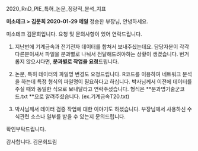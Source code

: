 2020_RnD_PIE_특허_논문_정량적_분석_지표


**미소테크 > 김문희 2020-01-29 메일**
정승한 부장님, 안녕하세요.

미소테크 김문희입니다.
요청 및 문의사항이 있어 연락드립니다.

1. 지난번에 기계금속과 전기전자 데이터를 합쳐서 보내주셨는데요.
담당자분이 각각 다른분이셔서 파일을 분과별로 나눠서 전달해드려야하는 상황이 생겼습니다.
번거롭지 않으시다면, **분과별로 작업을 요청**드립니다.

2. 논문, 특허 데이터의 파일명 변경도 요청드립니다.
R코드를 이용하여 네트워크 분석을 하는데 특정 형식의 파일명이 필요하다고 하십니다.
박사님께서 이전에 데이터를 주실 때와 동일한 식으로 보내달라고 연락주셨습니다.
형식은 **분과명기술군코드.txt **으로 알려주셨습니다. (ex.기계금속T20.txt)

3. 박사님께서 데이터 검증 작업에 대한 이야기도 하셨습니다.
부장님께서 사용하신 수식관련 소스나 일부를 받을 수 있는지 문의드립니다.

확인부탁드립니다.

감사합니다.
김문희드림